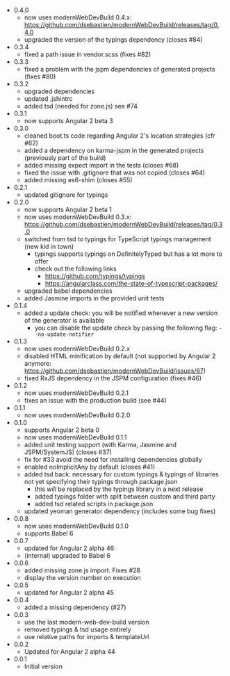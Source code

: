 * 0.4.0
  * now uses modernWebDevBuild 0.4.x: https://github.com/dsebastien/modernWebDevBuild/releases/tag/0.4.0
  * upgraded the version of the typings dependency (closes #84)
* 0.3.4
  * fixed a path issue in vendor.scss (fixes #82)
* 0.3.3
  * fixed a problem with the jspm dependencies of generated projects (fixes #80)
* 0.3.2
  * upgraded dependencies
  * updated .jshintrc
  * added tsd (needed for zone.js) see #74
* 0.3.1
  * now supports Angular 2 beta 3
* 0.3.0
  * cleaned boot.ts code regarding Angular 2's location strategies (cfr #62)
  * added a dependency on karma-jspm in the generated projects (previously part of the build)
  * added missing expect import in the tests (closes #68)
  * fixed the issue with .gitignore that was not copied (closes #64)
  * added missing es6-shim (closes #55)
* 0.2.1
  * updated gitignore for typings
* 0.2.0
  * now supports Angular 2 beta 1
  * now uses modernWebDevBuild 0.3.x: https://github.com/dsebastien/modernWebDevBuild/releases/tag/0.3.0
  * switched from tsd to typings for TypeScript typings management (new kid in town)
	* typings supports typings on DefinitelyTyped but has a lot more to offer
	* check out the following links
	  * https://github.com/typings/typings
	  * https://angularclass.com/the-state-of-typescript-packages/
  * upgraded babel dependencies
  * added Jasmine imports in the provided unit tests
* 0.1.4
  * added a update check: you will be notified whenever a new version of the generator is available
	* you can disable the update check by passing the following flag: `--no-update-notifier`
* 0.1.3
  * now uses modernWebDevBuild 0.2.x
  * disabled HTML minification by default (not supported by Angular 2 anymore: https://github.com/dsebastien/modernWebDevBuild/issues/67)
  * fixed RxJS dependency in the JSPM configuration (fixes #46)
* 0.1.2
  * now uses modernWebDevBuild 0.2.1
  * fixes an issue with the production build (see #44)
* 0.1.1
  * now uses modernWebDevBuild 0.2.0
* 0.1.0
  * supports Angular 2 beta 0
  * now uses modernWebDevBuild 0.1.1
  * added unit testing support (with Karma, Jasmine and JSPM/SystemJS) (closes #37)
  * fix for #33 avoid the need for installing dependencies globally
  * enabled noImplicitAny by default (closes #41)
  * added tsd back: necessary for custom typings & typings of libraries not yet specifying their typings through package.json
	* this _will_ be replaced by the typings library in a next release
	* added typings folder with split between custom and third party
	* added tsd related scripts in package.json
  * updated yeoman generator dependency (includes some bug fixes)
* 0.0.8
  * now uses modernWebDevBuild 0.1.0
  * supports Babel 6
* 0.0.7
  * updated for Angular 2 alpha 46
  * (internal) upgraded to Babel 6
* 0.0.6
  * added missing zone.js import. Fixes #28
  * display the version number on execution
* 0.0.5
  * updated for Angular 2 alpha 45
* 0.0.4
  * added a missing dependency (#27)
* 0.0.3
  * use the last modern-web-dev-build version
  * removed typings & tsd usage entirely
  * use relative paths for imports & templateUrl
* 0.0.2
  * Updated for Angular 2 alpha 44
* 0.0.1
  * Initial version
